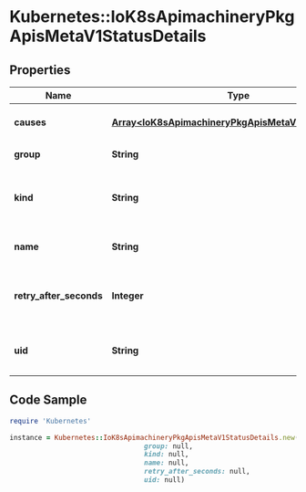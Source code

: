 # Kubernetes::IoK8sApimachineryPkgApisMetaV1StatusDetails

## Properties

Name | Type | Description | Notes
------------ | ------------- | ------------- | -------------
**causes** | [**Array&lt;IoK8sApimachineryPkgApisMetaV1StatusCause&gt;**](IoK8sApimachineryPkgApisMetaV1StatusCause.md) | The Causes array includes more details associated with the StatusReason failure. Not all StatusReasons may provide detailed causes. | [optional] 
**group** | **String** | The group attribute of the resource associated with the status StatusReason. | [optional] 
**kind** | **String** | The kind attribute of the resource associated with the status StatusReason. On some operations may differ from the requested resource Kind. More info: https://git.k8s.io/community/contributors/devel/sig-architecture/api-conventions.md#types-kinds | [optional] 
**name** | **String** | The name attribute of the resource associated with the status StatusReason (when there is a single name which can be described). | [optional] 
**retry_after_seconds** | **Integer** | If specified, the time in seconds before the operation should be retried. Some errors may indicate the client must take an alternate action - for those errors this field may indicate how long to wait before taking the alternate action. | [optional] 
**uid** | **String** | UID of the resource. (when there is a single resource which can be described). More info: http://kubernetes.io/docs/user-guide/identifiers#uids | [optional] 

## Code Sample

```ruby
require 'Kubernetes'

instance = Kubernetes::IoK8sApimachineryPkgApisMetaV1StatusDetails.new(causes: null,
                                 group: null,
                                 kind: null,
                                 name: null,
                                 retry_after_seconds: null,
                                 uid: null)
```


